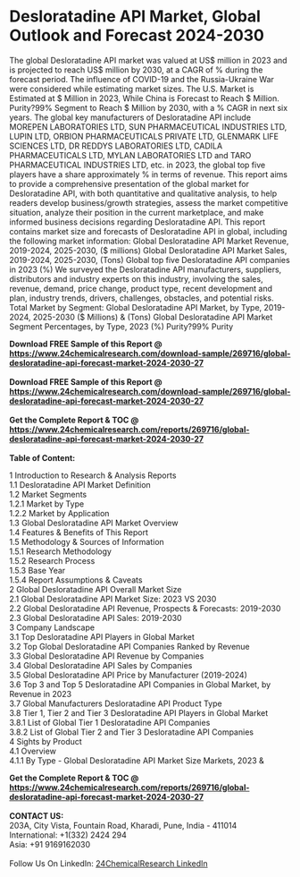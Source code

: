 <h1>Desloratadine API Market, Global Outlook and Forecast 2024-2030</h1><p>The global Desloratadine API market was valued at US$ million in 2023 and is projected to reach US$ million by 2030, at a CAGR of % during the forecast period. The influence of COVID-19 and the Russia-Ukraine War were considered while estimating market sizes.
The U.S. Market is Estimated at $ Million in 2023, While China is Forecast to Reach $ Million.
Purity?99% Segment to Reach $ Million by 2030, with a % CAGR in next six years.
The global key manufacturers of Desloratadine API include MOREPEN LABORATORIES LTD, SUN PHARMACEUTICAL INDUSTRIES LTD, LUPIN LTD, ORBION PHARMACEUTICALS PRIVATE LTD, GLENMARK LIFE SCIENCES LTD, DR REDDYS LABORATORIES LTD, CADILA PHARMACEUTICALS LTD, MYLAN LABORATORIES LTD and TARO PHARMACEUTICAL INDUSTRIES LTD, etc. in 2023, the global top five players have a share approximately % in terms of revenue.
This report aims to provide a comprehensive presentation of the global market for Desloratadine API, with both quantitative and qualitative analysis, to help readers develop business/growth strategies, assess the market competitive situation, analyze their position in the current marketplace, and make informed business decisions regarding Desloratadine API. This report contains market size and forecasts of Desloratadine API in global, including the following market information:
Global Desloratadine API Market Revenue, 2019-2024, 2025-2030, ($ millions)
Global Desloratadine API Market Sales, 2019-2024, 2025-2030, (Tons)
Global top five Desloratadine API companies in 2023 (%)
We surveyed the Desloratadine API manufacturers, suppliers, distributors and industry experts on this industry, involving the sales, revenue, demand, price change, product type, recent development and plan, industry trends, drivers, challenges, obstacles, and potential risks.
Total Market by Segment:
Global Desloratadine API Market, by Type, 2019-2024, 2025-2030 ($ Millions) &amp; (Tons)
Global Desloratadine API Market Segment Percentages, by Type, 2023 (%)
    Purity?99%
    Purity</p><div><b>Download FREE Sample of this Report @ 
            <a href="https://www.24chemicalresearch.com/download-sample/269716/global-desloratadine-api-forecast-market-2024-2030-27">
            https://www.24chemicalresearch.com/download-sample/269716/global-desloratadine-api-forecast-market-2024-2030-27</a></b></div><br><div><b>Download FREE Sample of this Report @ 
            <a href="https://www.24chemicalresearch.com/download-sample/269716/global-desloratadine-api-forecast-market-2024-2030-27">
            https://www.24chemicalresearch.com/download-sample/269716/global-desloratadine-api-forecast-market-2024-2030-27</a></b></div><br><div><b>Get the Complete Report & TOC @ 
            <a href="https://www.24chemicalresearch.com/reports/269716/global-desloratadine-api-forecast-market-2024-2030-27">
            https://www.24chemicalresearch.com/reports/269716/global-desloratadine-api-forecast-market-2024-2030-27</a></b></div><br>
            <b>Table of Content:</b><p>1 Introduction to Research & Analysis Reports<br />
    1.1 Desloratadine API Market Definition<br />
    1.2 Market Segments<br />
        1.2.1 Market by Type<br />
        1.2.2 Market by Application<br />
    1.3 Global Desloratadine API Market Overview<br />
    1.4 Features & Benefits of This Report<br />
    1.5 Methodology & Sources of Information<br />
        1.5.1 Research Methodology<br />
        1.5.2 Research Process<br />
        1.5.3 Base Year<br />
        1.5.4 Report Assumptions & Caveats<br />
2 Global Desloratadine API Overall Market Size<br />
    2.1 Global Desloratadine API Market Size: 2023 VS 2030<br />
    2.2 Global Desloratadine API Revenue, Prospects & Forecasts: 2019-2030<br />
    2.3 Global Desloratadine API Sales: 2019-2030<br />
3 Company Landscape<br />
    3.1 Top Desloratadine API Players in Global Market<br />
    3.2 Top Global Desloratadine API Companies Ranked by Revenue<br />
    3.3 Global Desloratadine API Revenue by Companies<br />
    3.4 Global Desloratadine API Sales by Companies<br />
    3.5 Global Desloratadine API Price by Manufacturer (2019-2024)<br />
    3.6 Top 3 and Top 5 Desloratadine API Companies in Global Market, by Revenue in 2023<br />
    3.7 Global Manufacturers Desloratadine API Product Type<br />
    3.8 Tier 1, Tier 2 and Tier 3 Desloratadine API Players in Global Market<br />
        3.8.1 List of Global Tier 1 Desloratadine API Companies<br />
        3.8.2 List of Global Tier 2 and Tier 3 Desloratadine API Companies<br />
4 Sights by Product<br />
    4.1 Overview<br />
        4.1.1 By Type - Global Desloratadine API Market Size Markets, 2023 &</p><div><b>Get the Complete Report & TOC @ 
            <a href="https://www.24chemicalresearch.com/reports/269716/global-desloratadine-api-forecast-market-2024-2030-27">
            https://www.24chemicalresearch.com/reports/269716/global-desloratadine-api-forecast-market-2024-2030-27</a></b></div><br><b>CONTACT US:</b><br>
            203A, City Vista, Fountain Road, Kharadi, Pune, India - 411014<br>
            International: +1(332) 2424 294<br>
            Asia: +91 9169162030 <br><br>
            Follow Us On LinkedIn: <a href="https://www.linkedin.com/company/24chemicalresearch/">24ChemicalResearch LinkedIn</a>